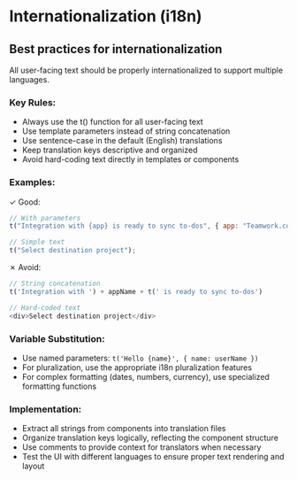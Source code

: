 # Internationalization (i18n)

## Best practices for internationalization

All user-facing text should be properly internationalized to support multiple languages.

### Key Rules:

- Always use the t() function for all user-facing text
- Use template parameters instead of string concatenation
- Use sentence-case in the default (English) translations
- Keep translation keys descriptive and organized
- Avoid hard-coding text directly in templates or components

### Examples:

✓ Good:

```javascript
// With parameters
t("Integration with {app} is ready to sync to-dos", { app: "Teamwork.com" });

// Simple text
t("Select destination project");
```

✗ Avoid:

```javascript
// String concatenation
t('Integration with ') + appName + t(' is ready to sync to-dos')

// Hard-coded text
<div>Select destination project</div>
```

### Variable Substitution:

- Use named parameters: `t('Hello {name}', { name: userName })`
- For pluralization, use the appropriate i18n pluralization features
- For complex formatting (dates, numbers, currency), use specialized formatting functions

### Implementation:

- Extract all strings from components into translation files
- Organize translation keys logically, reflecting the component structure
- Use comments to provide context for translators when necessary
- Test the UI with different languages to ensure proper text rendering and layout
